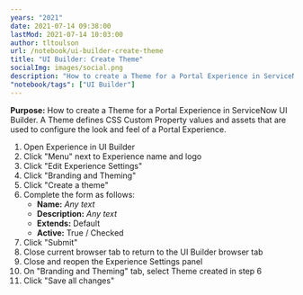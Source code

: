 ```yaml
---
years: "2021"
date: 2021-07-14 09:38:00
lastMod: 2021-07-14 10:03:00
author: tltoulson
url: /notebook/ui-builder-create-theme
title: "UI Builder: Create Theme"
socialImg: images/social.png
description: "How to create a Theme for a Portal Experience in ServiceNow UI Builder"
"notebook/tags": ["UI Builder"]
---
```


**Purpose:** How to create a Theme for a Portal Experience in ServiceNow UI Builder. A Theme defines CSS Custom Property values and assets that are used to configure the look and feel of a Portal Experience.

1. Open Experience in UI Builder
2. Click "Menu" next to Experience name and logo
3. Click "Edit Experience Settings"
4. Click "Branding and Theming"
5. Click "Create a theme"
6. Complete the form as follows:
   - **Name:** *Any text*
   - **Description:** *Any text*
   - **Extends:** Default
   - **Active:** True / Checked
7. Click "Submit"
8. Close current browser tab to return to the UI Builder browser tab
9. Close and reopen the Experience Settings panel
10. On "Branding and Theming" tab, select Theme created in step 6
11. Click "Save all changes"